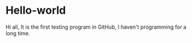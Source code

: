 # Hello-world
Hi all,
It is the first testing program in GitHub, I haven't programming for a long time.
